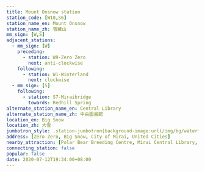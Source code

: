 ```yaml
---
title: Mount Onsnow station
station_code: [W10,S6]
station_name_en: Mount Onsnow
station_name_zh: 雪藏山
mm_sign: [W,S]
adjacent_stations:
  - mm_sign: [W]
    preceding:
      - station: W9-Zero Zero
        next: anti-clockwise
    following:
      - station: W1-Winterland
        next: clockwise
  - mm_sign: [S]
    following:
      - station: S7-Miraibridge
        towards: Redhill Spring
alternate_station_name_en: Central Library
alternate_station_name_zh: 中央圖書館
location_en: Big Snow
location_zh: 大雪
jumbotron_style: .station-jumbotron{background-image:url(/img/bg/waterfallline.png),url(/img/bg/bigsnowline.png);background-repeat:no-repeat;background-size:100% 10px,50% 10px;background-position:0 115px,right 145px}
address: [Zero Zero, Big Snow, City of Mirai, United Cities]
nearby_attraction: [Polar Bear Breeding Centre, Mirai Central Library, United Cities Gene Vault]
connecting_station: false
popular: false
date: 2020-07-12T19:34:00+08:00
---
```


